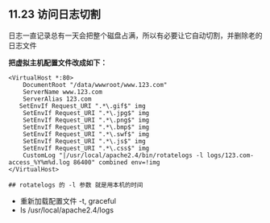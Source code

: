 ## 11.23 访问日志切割

日志一直记录总有一天会把整个磁盘占满，所以有必要让它自动切割，并删除老的日志文件 

**把虚拟主机配置文件改成如下：** 

```
<VirtualHost *:80>
    DocumentRoot "/data/wwwroot/www.123.com"
    ServerName www.123.com
    ServerAlias 123.com
   SetEnvIf Request_URI ".*\.gif$" img
    SetEnvIf Request_URI ".*\.jpg$" img
    SetEnvIf Request_URI ".*\.png$" img
    SetEnvIf Request_URI ".*\.bmp$" img
    SetEnvIf Request_URI ".*\.swf$" img
    SetEnvIf Request_URI ".*\.js$" img
    SetEnvIf Request_URI ".*\.css$" img 
    CustomLog "|/usr/local/apache2.4/bin/rotatelogs -l logs/123.com-access_%Y%m%d.log 86400" combined env=!img
</VirtualHost>

## rotatelogs 的 -l 参数 就是用本机的时间 
``` 

* 重新加载配置文件 -t, graceful
* ls /usr/local/apache2.4/logs